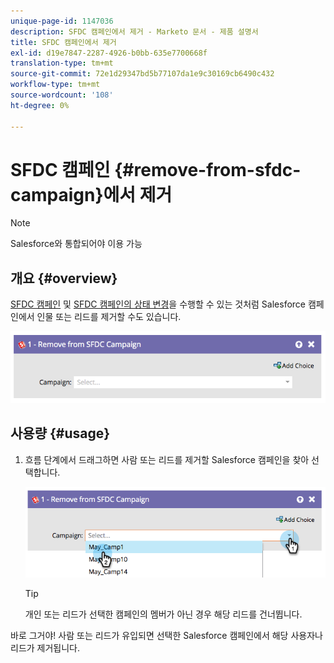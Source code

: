 ```yaml
---
unique-page-id: 1147036
description: SFDC 캠페인에서 제거 - Marketo 문서 - 제품 설명서
title: SFDC 캠페인에서 제거
exl-id: d19e7847-2287-4926-b0bb-635e7700668f
translation-type: tm+mt
source-git-commit: 72e1d29347bd5b77107da1e9c30169cb6490c432
workflow-type: tm+mt
source-wordcount: '108'
ht-degree: 0%

---
```


# SFDC 캠페인 {#remove-from-sfdc-campaign}에서 제거

>[!NOTE]
>
>Salesforce와 통합되어야 이용 가능

## 개요 {#overview}

[SFDC 캠페인](/help/marketo/product-docs/core-marketo-concepts/smart-campaigns/salesforce-flow-actions/add-to-sfdc-campaign.md) 및 [SFDC 캠페인의 상태 변경](/help/marketo/product-docs/core-marketo-concepts/smart-campaigns/salesforce-flow-actions/change-status-in-sfdc-campaign.md)을 수행할 수 있는 것처럼 Salesforce 캠페인에서 인물 또는 리드를 제거할 수도 있습니다.

![](assets/image2014-9-22-15-3a54-3a34.png)

## 사용량 {#usage}

1. 흐름 단계에서 드래그하면 사람 또는 리드를 제거할 Salesforce 캠페인을 찾아 선택합니다.

   ![](assets/image2014-9-22-15-3a54-3a39.png)

   >[!TIP]
   >
   >개인 또는 리드가 선택한 캠페인의 멤버가 아닌 경우 해당 리드를 건너뜁니다.

바로 그거야! 사람 또는 리드가 유입되면 선택한 Salesforce 캠페인에서 해당 사용자나 리드가 제거됩니다.
